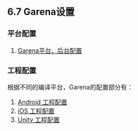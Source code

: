 ## 6.7 Garena设置


### 平台配置

1. [Garena平台、后台配置](Garena/developer.md)

### 工程配置

根据不同的编译平台，Garena的配置部分有：

1. [Android 工程配置]( Garena/android.md)
2. [iOS 工程配置]( Garena/ios.md)
3. [Unity 工程配置]( Garena/unity.md)


